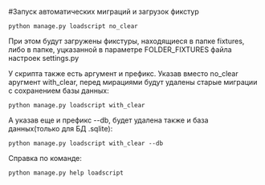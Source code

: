 #Запуск автоматических миграций и загрузок фикстур
```
python manage.py loadscript no_clear
```
При этом будут загружены фикстуры, находящиеся в папке fixtures, либо в папке, уцказанной в параметре FOLDER_FIXTURES файла настроек settings.py

У скрипта также есть аргумент и префикс. Указав вместо no_clear аругмент with_clear, перед мирациями будут удалены старые миграции с сохранением базы данных:
```
python manage.py loadscript with_clear
```
А указав еще и префикс --db, будет удалена также и база данных(только для БД .sqlite):
```
python manage.py loadscript with_clear --db
```
Справка по команде:
```
python manage.py help loadscript
```